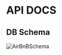# API DOCS
## DB Schema
![AirBnBSchema](![image](https://user-images.githubusercontent.com/104703742/196803837-42845708-7882-42b5-9efe-da941311558b.png)
)
